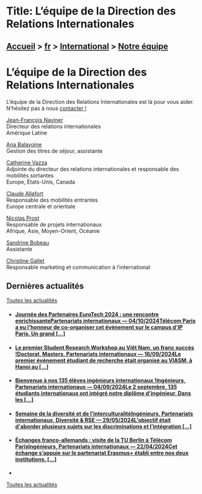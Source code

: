 # Title: L’équipe de la Direction des Relations Internationales

## [Accueil](https://www.telecom-paris.fr "https://www.telecom-paris.fr") > [fr](https://www.telecom-paris.fr/fr "fr") > [International](https://www.telecom-paris.fr/fr/international "International") > [Notre équipe](https://www.telecom-paris.fr/fr/international/notre-equipe)

[](https://www.telecom-paris.fr/fr/accueil)

# L’équipe de la Direction des Relations Internationales

L’équipe de la Direction des Relations Internationales est là pour vous aider.  
N’hésitez pas à nous [contacter !](mailto:international@telecom-paris)

[Jean-François Naviner](mailto:jean-francois.naviner@telecom-paris.fr)  
Directeur des relations internationales  
Amérique Latine

[Ana Balavoine](mailto:ana.balavoine@telecom-paris.fr)  
Gestion des titres de séjour, assistante

[Catherine Vazza](mailto:catherine.vazza@telecom-paris.fr)  
Adjointe du directeur des relations internationales et responsable des
mobilités sortantes  
Europe, États-Unis, Canada

[Claude Allafort](mailto:claude.allafort@telecom-paris.fr)  
Responsable des mobilités entrantes  
Europe centrale et orientale

[Nicolas Prost](mailto:nicolas.prost@telecom-paris.fr)  
Responsable de projets internationaux  
Afrique, Asie, Moyen-Orient, Océanie

[Sandrine Bobeau](mailto:sandrine.bobeau@telecom-paris.fr)  
Assistante

[Christine Gallet](mailto:christine.gallet@telecom-paris.fr)  
Responsable marketing et communication à l’international

## Dernières actualités

[Toutes les actualités](https://www.telecom-paris.fr/news/newsroom "Toutes les
actualités")

  * #### [Journée des Partenaires EuroTech 2024 : une rencontre enrichissantePartenariats internationaux — 04/10/2024Télécom Paris a eu l'honneur de co-organiser cet événement sur le campus d'IP Paris. Un grand [...]](https://www.telecom-paris.fr/eurotech-partner-days-2024-rencontre-enrichissante "Journée des Partenaires EuroTech 2024 : une rencontre enrichissante")
  * #### [Le premier Student Research Workshop au Viêt Nam, un franc succès !Doctorat, Masters, Partenariats internationaux — 16/09/2024Le premier événement étudiant de recherche était organisé au VIASM, à Hanoi au [...]](https://www.telecom-paris.fr/evenement-etudiant-recherche-viasm-vietnam "Le premier Student Research Workshop au Viêt Nam, un franc succès !")
  * #### [Bienvenue à nos 135 élèves ingénieurs internationaux !Ingénieurs, Partenariats internationaux — 04/09/2024Le 2 septembre, 135 étudiants internationaux ont intégré notre diplôme d'ingénieur. Dans les [...]](https://www.telecom-paris.fr/bienvenue-135-eleves-ingenieurs-internationaux "Bienvenue à nos 135 élèves ingénieurs internationaux !")
  * #### [Semaine de la diversité et de l’interculturalitéIngénieurs, Partenariats internationaux, Diversité & RSE — 29/05/2024L'objectif était d'aborder plusieurs sujets sur les discriminations et l’intégration [...]](https://www.telecom-paris.fr/fr/div/semaine-diversite-interculturalite "Semaine de la diversité et de l’interculturalité")
  * #### [Échanges franco-allemands : visite de la TU Berlin à Télécom ParisIngénieurs, Partenariats internationaux — 22/04/2024Cet échange s’appuie sur le partenariat Erasmus+ établi entre nos deux institutions. [...]](https://www.telecom-paris.fr/visite-tu-berlin "Échanges franco-allemands : visite de la TU Berlin à Télécom Paris")
  * 

[Toutes les actualités](https://www.telecom-paris.fr/news/newsroom "Toutes les
actualités")


